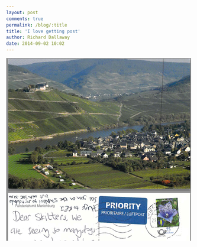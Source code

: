 ```yaml
---
layout: post
comments: true
permalink: /blog/:title
title: 'I love getting post'
author: Richard Dallaway
date: 2014-09-02 10:02
---
```


<div><a href="/media/tp_2014_09_02_10_00_22_pdf_(page_1_of_2)_2014-09-02_10-01-58.png"><img src="/media/tp_thumb_2014_09_02_10_00_22_pdf_(page_1_of_2)_2014-09-02_10-01-58.png" width="500" height="495"/></a></div>


  
      
